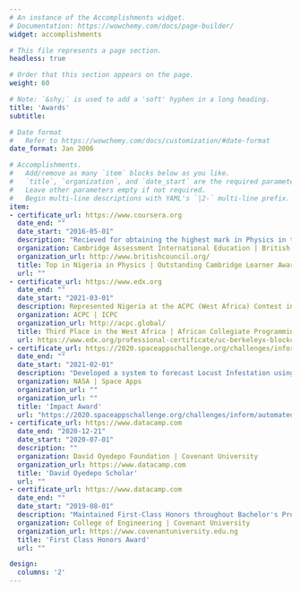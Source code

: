 ```yaml
---
# An instance of the Accomplishments widget.
# Documentation: https://wowchemy.com/docs/page-builder/
widget: accomplishments

# This file represents a page section.
headless: true

# Order that this section appears on the page.
weight: 60

# Note: `&shy;` is used to add a 'soft' hyphen in a long heading.
title: 'Awards'
subtitle:

# Date format
#   Refer to https://wowchemy.com/docs/customization/#date-format
date_format: Jan 2006

# Accomplishments.
#   Add/remove as many `item` blocks below as you like.
#   `title`, `organization`, and `date_start` are the required parameters.
#   Leave other parameters empty if not required.
#   Begin multi-line descriptions with YAML's `|2-` multi-line prefix.
item:
- certificate_url: https://www.coursera.org
  date_end: ""
  date_start: "2016-05-01"
  description: "Recieved for obtaining the highest mark in Physics in the Cambridge IGCSE"
  organization: Cambridge Assessment International Education | British Council
  organization_url: http://www.britishcouncil.org/
  title: Top in Nigeria in Physics | Outstanding Cambridge Learner Awards
  url: ""
- certificate_url: https://www.edx.org
  date_end: ""
  date_start: "2021-03-01"
  description: Represented Nigeria at the ACPC (West Africa) Contest in Benin Republic, Third Place.
  organization: ACPC | ICPC
  organization_url: http://acpc.global/
  title: Third Place in the West Africa | African Collegiate Programming Contest
  url: https://www.edx.org/professional-certificate/uc-berkeleyx-blockchain-fundamentals
- certificate_url: https://2020.spaceappschallenge.org/challenges/inform/automated-detection-hazards/teams/project-llocust-1/project
  date_end: ""
  date_start: "2021-02-01"
  description: "Developed a system to forecast Locust Infestation using machine learning and satellite data, Impact Award over 2,302 submitted projects"
  organization: NASA | Space Apps
  organization_url: ""
  organization_url: ""
  title: 'Impact Award'
  url: "https://2020.spaceappschallenge.org/challenges/inform/automated-detection-hazards/teams/project-llocust-1/project"
- certificate_url: https://www.datacamp.com
  date_end: "2020-12-21"
  date_start: "2020-07-01"
  description: ""
  organization: David Oyedepo Foundation | Covenant University
  organization_url: https://www.datacamp.com
  title: 'David Oyedepo Scholar'
  url: ""
- certificate_url: https://www.datacamp.com
  date_end: ""
  date_start: "2019-08-01"
  description: "Maintained First-Class Honors throughout Bachelor's Programme, Top 10 in class"
  organization: College of Engineering | Covenant University
  organization_url: https://www.covenantuniversity.edu.ng
  title: 'First Class Honors Award'
  url: ""

design:
  columns: '2'
---
```

